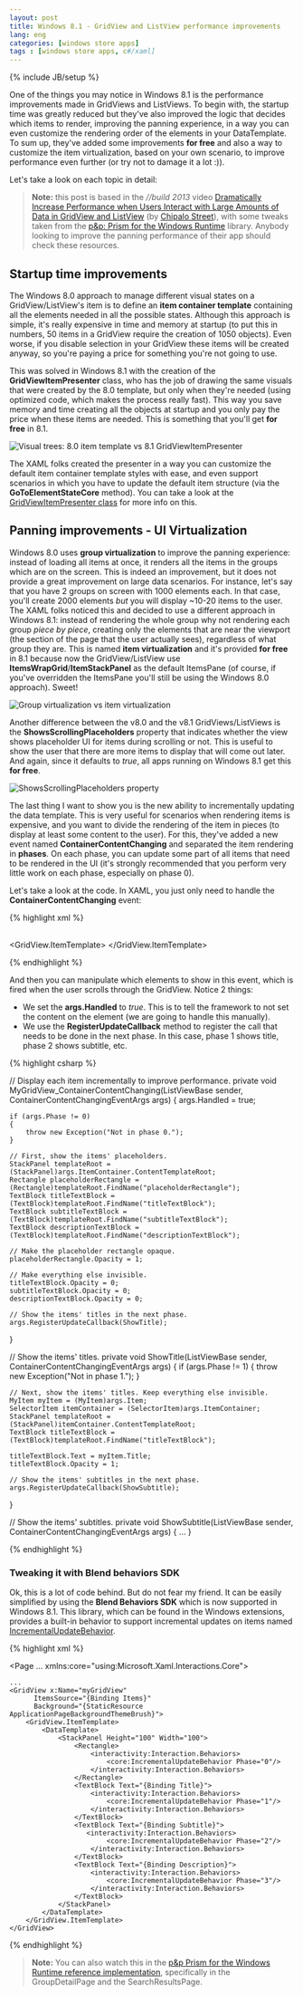 ```yaml
---
layout: post
title: Windows 8.1 - GridView and ListView performance improvements
lang: eng
categories: [windows store apps]
tags : [windows store apps, c#/xaml]
---
```


{% include JB/setup %}


One of the things you may notice in Windows 8.1 is the performance improvements made in GridViews and ListViews. To begin with, the startup time was greatly reduced but they've also improved the logic that decides which items to render, improving the panning experience, in a way you can even customize the rendering order of the elements in your DataTemplate. To sum up, they've added some improvements **for free** and also a way to customize the item virtualization, based on your own scenario, to improve performance even further (or try not to damage it a lot :)). 

Let's take a look on each topic in detail:

> **Note:** this post is based in the *//build 2013* video [Dramatically Increase Performance when Users Interact with Large Amounts of Data in GridView and ListView](http://channel9.msdn.com/Events/Build/2013/3-158) (by [Chipalo Street](http://channel9.msdn.com/Events/Speakers/chipalo-street)), with some tweaks taken from the [p&p: Prism for the Windows Runtime](http://prismwindowsruntime.codeplex.com/) library. Anybody looking to improve the panning performance of their app should check these resources. 

## Startup time improvements 

The Windows 8.0 approach to manage different visual states on a GridView/ListView's item is to define an **item container template** containing all the elements needed in all the possible states. Although this approach is simple, it's really expensive in time and memory at startup (to put this in numbers, 50 items in a GridView require the creation of 1050 objects). Even worse, if you disable selection in your GridView these items will be created anyway, so you're paying a price for something you're not going to use.

This was solved in Windows 8.1 with the creation of the **GridViewItemPresenter** class, who has the job of drawing the same visuals that were created by the 8.0 template, but only when they're needed (using optimized code, which makes the process really fast). This way you save memory and time creating all the objects at startup and you only pay the price when these items are needed. This is something that you'll get **for free** in 8.1.

![](https://raw.github.com/nanovazquez/nanovazquez.github.com/master/_posts/windows-8.1-gridview-and-listview-performance-improvements/item-template-vs-presenters.png "Visual trees: 8.0 item template vs 8.1 GridViewItemPresenter")

The XAML folks created the presenter in a way you can customize the default item container template styles with ease, and even support scenarios in which you have to update the default item structure (via the **GoToElementStateCore** method). You can take a look at the [GridViewItemPresenter class](http://msdn.microsoft.com/library/windows/apps/dn279298) for more info on this.

## Panning improvements - UI Virtualization

Windows 8.0 uses **group virtualization** to improve the panning experience: instead of loading all items at once, it renders all the items in the groups which are on the screen. This is indeed an improvement, but it does not provide a great improvement on large data scenarios. For instance, let's say that you have 2 groups on screen with 1000 elements each. In that case, you'll create 2000 elements *but* you will display ~10-20 items to the user. The XAML folks noticed this and decided to use a different approach in Windows 8.1: instead of rendering the whole group why not rendering each group *piece by piece*, creating only the elements that are near the viewport (the section of the page that the user actually sees), regardless of what group they are. This is named **item virtualization** and it's provided **for free** in 8.1 because now the GridView/ListView use **ItemsWrapGrid**/**ItemStackPanel** as the default ItemsPane (of course, if you've overridden the ItemsPane you'll still be using the Windows 8.0 approach). Sweet!

![](https://raw.github.com/nanovazquez/nanovazquez.github.com/master/_posts/windows-8.1-gridview-and-listview-performance-improvements/group-virtualization-vs-item-virtualization.png "Group virtualization vs item virtualization")

Another difference between the v8.0 and the v8.1 GridViews/ListViews is the **ShowsScrollingPlaceholders** property that indicates whether the view shows placeholder UI for items during scrolling or not. This is useful to show the user that there are more items to display that will come out later. And again, since it defaults to *true*, all apps running on Windows 8.1 get this **for free**.

![](https://raw.github.com/nanovazquez/nanovazquez.github.com/master/_posts/windows-8.1-gridview-and-listview-performance-improvements/showsscrollingplaceholders-property.png "ShowsScrollingPlaceholders property")

The last thing I want to show you is the new ability to incrementally updating the data template. This is very useful for scenarios when rendering items is expensive, and you want to divide the rendering of the item in pieces (to display at least some content to the user). For this, they've added a new event named **ContainerContentChanging** and separated the item rendering in **phases**. On each phase, you can update some part of all items that need to be rendered in the UI (it's strongly recommended that you perform very little work on each phase, especially on phase 0).

Let's take a look at the code. In XAML, you just only need to handle the **ContainerContentChanging** event:

{% highlight xml %}

<GridView x:Name="myGridView"
          ItemsSource="{Binding Items}"
          Background="{StaticResource ApplicationPageBackgroundThemeBrush}"
          ContainerContentChanging="MyGridView_ContainerContentChanging">           
    <GridView.ItemTemplate>
        <DataTemplate>
            <StackPanel Height="100" Width="100">
                <Rectangle x:Name="placeholderRectangle" Opacity="0"/>
                <TextBlock x:Name="titleTextBlock" Text="{Binding Title}" />
                <TextBlock x:Name="subtitleTextBlock" Text="{Binding Subtitle}" />
                <TextBlock x:Name="descriptionTextBlock" Text="{Binding Description}"  />
            </StackPanel>
        </DataTemplate>
    </GridView.ItemTemplate>
</GridView>

{% endhighlight %}

And then you can manipulate which elements to show in this event, which is fired when the user scrolls through the GridView. Notice 2 things:

* We set the **args.Handled** to *true*. This is to tell the framework to not set the content on the element (we are going to handle this manually). 
* We use the **RegisterUpdateCallback** method to register the call that needs to be done in the next phase. In this case, phase 1 shows title, phase 2 shows subtitle, etc.

{% highlight csharp %}

// Display each item incrementally to improve performance.
private void MyGridView_ContainerContentChanging(ListViewBase sender, ContainerContentChangingEventArgs args)
{
    args.Handled = true;

    if (args.Phase != 0)
    {
        throw new Exception("Not in phase 0.");
    }

    // First, show the items' placeholders.
    StackPanel templateRoot = (StackPanel)args.ItemContainer.ContentTemplateRoot;
    Rectangle placeholderRectangle = (Rectangle)templateRoot.FindName("placeholderRectangle");
    TextBlock titleTextBlock = (TextBlock)templateRoot.FindName("titleTextBlock");
    TextBlock subtitleTextBlock = (TextBlock)templateRoot.FindName("subtitleTextBlock");
    TextBlock descriptionTextBlock = (TextBlock)templateRoot.FindName("descriptionTextBlock");

    // Make the placeholder rectangle opaque.
    placeholderRectangle.Opacity = 1;

    // Make everything else invisible.
    titleTextBlock.Opacity = 0;
    subtitleTextBlock.Opacity = 0;
    descriptionTextBlock.Opacity = 0;

    // Show the items' titles in the next phase.
    args.RegisterUpdateCallback(ShowTitle);
}

// Show the items' titles.
private void ShowTitle(ListViewBase sender, ContainerContentChangingEventArgs args)
{
    if (args.Phase != 1)
    {
        throw new Exception("Not in phase 1.");
    }

    // Next, show the items' titles. Keep everything else invisible.
    MyItem myItem = (MyItem)args.Item;
    SelectorItem itemContainer = (SelectorItem)args.ItemContainer;
    StackPanel templateRoot = (StackPanel)itemContainer.ContentTemplateRoot;
    TextBlock titleTextBlock = (TextBlock)templateRoot.FindName("titleTextBlock");

    titleTextBlock.Text = myItem.Title;
    titleTextBlock.Opacity = 1;
    
    // Show the items' subtitles in the next phase.
    args.RegisterUpdateCallback(ShowSubtitle);
}

// Show the items' subtitles.
private void ShowSubtitle(ListViewBase sender, ContainerContentChangingEventArgs args)
{
	...
}

{% endhighlight %}

### Tweaking it with Blend behaviors SDK

Ok, this is a lot of code behind. But do not fear my friend. It can be easily simplified by using the **Blend Behaviors SDK** which is now supported in Windows 8.1. This library, which can be found in the Windows extensions, provides a built-in behavior to support incremental updates on items named [IncrementalUpdateBehavior](http://msdn.microsoft.com/en-us/library/windows/apps/dn458551.aspx). 


{% highlight xml %}

<Page
    ...
    xmlns:core="using:Microsoft.Xaml.Interactions.Core">

    ...
	<GridView x:Name="myGridView"
          ItemsSource="{Binding Items}"
          Background="{StaticResource ApplicationPageBackgroundThemeBrush}">           
	    <GridView.ItemTemplate>
	    	<DataTemplate>
				<StackPanel Height="100" Width="100">
					<Rectangle>
	                    <interactivity:Interaction.Behaviors>
	                        <core:IncrementalUpdateBehavior Phase="0"/>
	                    </interactivity:Interaction.Behaviors>
	                </Rectangle>
	                <TextBlock Text="{Binding Title}">
	                    <interactivity:Interaction.Behaviors>
	                        <core:IncrementalUpdateBehavior Phase="1"/>
	                    </interactivity:Interaction.Behaviors>
	                </TextBlock>
	                <TextBlock Text="{Binding Subtitle}">
	                   <interactivity:Interaction.Behaviors>
	                        <core:IncrementalUpdateBehavior Phase="2"/>
	                    </interactivity:Interaction.Behaviors>
	                </TextBlock>
	                <TextBlock Text="{Binding Description}">
	                    <interactivity:Interaction.Behaviors>
	                        <core:IncrementalUpdateBehavior Phase="3"/>
	                    </interactivity:Interaction.Behaviors>
	                </TextBlock>
	            </StackPanel>
	        </DataTemplate>
	    </GridView.ItemTemplate>
	</GridView>
</Page>

{% endhighlight %}

> **Note:** You can also watch this in the [p&p Prism for the Windows Runtime reference implementation](http://http://prismwindowsruntime.codeplex.com/), specifically in the GroupDetailPage and the SearchResultsPage.
